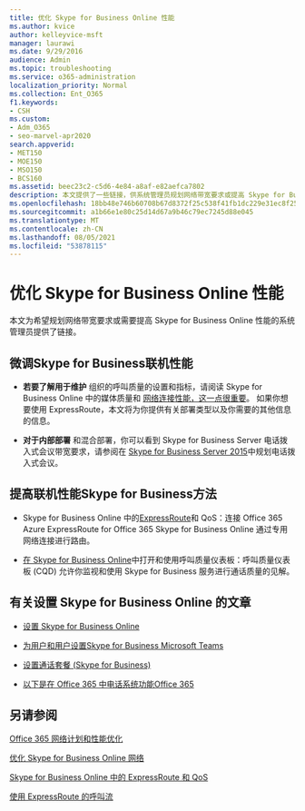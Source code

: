 ```yaml
---
title: 优化 Skype for Business Online 性能
ms.author: kvice
author: kelleyvice-msft
manager: laurawi
ms.date: 9/29/2016
audience: Admin
ms.topic: troubleshooting
ms.service: o365-administration
localization_priority: Normal
ms.collection: Ent_O365
f1.keywords:
- CSH
ms.custom:
- Adm_O365
- seo-marvel-apr2020
search.appverid:
- MET150
- MOE150
- MSO150
- BCS160
ms.assetid: beec23c2-c5d6-4e84-a8af-e82aefca7802
description: 本文提供了一些链接，供系统管理员规划网络带宽要求或提高 Skype for Business Online 的性能。
ms.openlocfilehash: 18bb48e746b60708b67d8372f25c538f41fb1dc229e31ec8f259f156c1105154
ms.sourcegitcommit: a1b66e1e80c25d14d67a9b46c79ec7245d88e045
ms.translationtype: MT
ms.contentlocale: zh-CN
ms.lasthandoff: 08/05/2021
ms.locfileid: "53878115"
---
```

# <a name="tune-skype-for-business-online-performance"></a>优化 Skype for Business Online 性能

本文为希望规划网络带宽要求或需要提高 Skype for Business Online 性能的系统管理员提供了链接。 
  
## <a name="fine-tuning-skype-for-business-online-performance"></a>微调Skype for Business联机性能

- **若要了解用于维护** 组织的呼叫质量的设置和指标，请阅读 Skype for Business Online 中的媒体质量和 [网络连接性能，这一点很重要](/skypeforbusiness/optimizing-your-network/media-quality-and-network-connectivity-performance)。 如果你想要使用 ExpressRoute，本文将为你提供有关部署类型以及你需要的其他信息的信息。
    
- **对于内部部署** 和混合部署，你可以看到 Skype for Business Server 电话拨入式会议带宽要求，请参阅在 [Skype for Business Server 2015](/skypeforbusiness/plan-your-deployment/conferencing/dial-in-conferencing)中规划电话拨入式会议。
    
## <a name="more-ways-to-improve-skype-for-business-online-performance"></a>提高联机性能Skype for Business方法

- Skype for Business Online 中的[ExpressRoute](/skypeforbusiness/optimizing-your-network/expressroute-and-qos-in-skype-for-business-online)和 QoS：连接 Office 365 Azure ExpressRoute for Office 365 Skype for Business Online 通过专用网络连接进行路由。 
    
- [在 Skype for Business Online](/SkypeForBusiness/using-call-quality-in-your-organization/turning-on-and-using-call-quality-dashboard)中打开和使用呼叫质量仪表板：呼叫质量仪表板 (CQD) 允许你监视和使用 Skype for Business 服务进行通话质量的见解。 
    
## <a name="articles-on-setting-up-skype-for-business-online"></a>有关设置 Skype for Business Online 的文章

- [设置 Skype for Business Online](/skypeforbusiness/set-up-skype-for-business-online/set-up-skype-for-business-online)
    
- [为用户和用户设置Skype for Business Microsoft Teams](/skypeforbusiness/audio-conferencing-in-office-365/set-up-audio-conferencing)
    
- [设置通话套餐 (Skype for Business) ](/SkypeForBusiness/what-are-calling-plans-in-office-365/set-up-calling-plans)
    
- [以下是在 Office 365 中电话系统功能Office 365](/skypeforbusiness/what-is-phone-system-in-office-365/here-s-what-you-get-with-phone-system)
    
## <a name="see-also"></a>另请参阅

[Office 365 网络计划和性能优化](network-planning-and-performance.md)
  
[优化 Skype for Business Online 网络](/skypeforbusiness/optimizing-your-network/optimizing-your-network)
  
[Skype for Business Online 中的 ExpressRoute 和 QoS](/skypeforbusiness/optimizing-your-network/expressroute-and-qos-in-skype-for-business-online)
  
[使用 ExpressRoute 的呼叫流](/skypeforbusiness/optimizing-your-network/call-flow-using-expressroute)